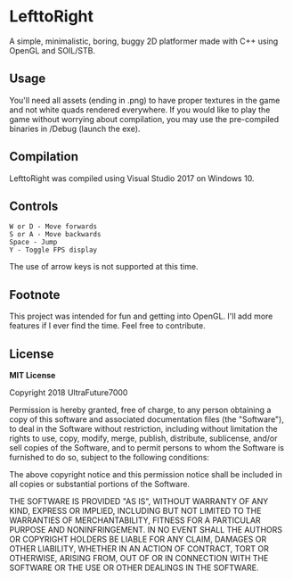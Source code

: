 # LefttoRight

A simple, minimalistic, boring, buggy 2D platformer made with C++ using OpenGL and SOIL/STB.

## Usage
You'll need all assets (ending in .png) to have proper textures in the game and not white quads rendered everywhere.
If you would like to play the game without worrying about compilation, you may use the pre-compiled binaries in /Debug (launch the exe).

## Compilation
LefttoRight was compiled using Visual Studio 2017 on Windows 10. 


## Controls

```
W or D - Move forwards
S or A - Move backwards
Space - Jump
Y - Toggle FPS display
```
The use of arrow keys is not supported at this time.

## Footnote
This project was intended for fun and getting into OpenGL. I'll add more features if I ever find the time.
Feel free to contribute.

## License

**MIT License**

Copyright 2018 UltraFuture7000

Permission is hereby granted, free of charge, to any person obtaining a copy of this software and associated documentation files (the "Software"), to deal in the Software without restriction, including without limitation the rights to use, copy, modify, merge, publish, distribute, sublicense, and/or sell copies of the Software, and to permit persons to whom the Software is furnished to do so, subject to the following conditions:

The above copyright notice and this permission notice shall be included in all copies or substantial portions of the Software.

THE SOFTWARE IS PROVIDED "AS IS", WITHOUT WARRANTY OF ANY KIND, EXPRESS OR IMPLIED, INCLUDING BUT NOT LIMITED TO THE WARRANTIES OF MERCHANTABILITY, FITNESS FOR A PARTICULAR PURPOSE AND NONINFRINGEMENT. IN NO EVENT SHALL THE AUTHORS OR COPYRIGHT HOLDERS BE LIABLE FOR ANY CLAIM, DAMAGES OR OTHER LIABILITY, WHETHER IN AN ACTION OF CONTRACT, TORT OR OTHERWISE, ARISING FROM, OUT OF OR IN CONNECTION WITH THE SOFTWARE OR THE USE OR OTHER DEALINGS IN THE SOFTWARE.